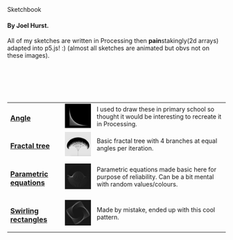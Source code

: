 <head>
  
<link rel="stylesheet" href="https://www.w3schools.com/w3css/4/w3.css">
<link rel="stylesheet" href="https://fonts.googleapis.com/css?family=Karma">
  </head>



<body>
  
  <div class="w3-top">
  <div class="w3-white w3-xlarge" style="max-width:1200px;margin:auto">
    <div class="w3-center w3-padding-16">Sketchbook</div>
  </div>
</div>
<h4> By Joel Hurst.</h4>
<p>All of my sketches are written in Processing then <strong>pain</strong>stakingly(2d arrays) adapted into p5.js! :) (almost all sketches are animated but obvs not on these images).</p>

<div class="w3-main w3-content w3-padding" style="max-width:1200px;margin-top:100px">
<table style="width:100%">
  <tr>
    <td><h3><a href="https://venomswitch.github.io/sketchbook/angleSketch/">Angle</a></h3></td>
    <td><img src="images/angleIMG.png" alt="angle img" width="200"/></td>
    <td>I used to draw these in primary school so thought it would be interesting to recreate it in Processing.</td>
  </tr>
  <tr>
    <td><h3><a href="https://venomswitch.github.io/sketchbook/fractalTree/">Fractal tree</a></h3></td>
    <td><img src="images/fractalTreeIMG.png" alt="fractal tree img" width="200"/></td>
    <td>Basic fractal tree with 4 branches at equal angles per iteration.</td>
  </tr>
  <tr>
    <td><h3><a href="https://venomswitch.github.io/sketchbook/parametricP5/">Parametric equations</a></h3></td>
    <td><img src="images/paraEquaIMG.png" alt="parametric equations img" width="200"/></td>
    <td>Parametric equations made basic here for purpose of reliability. Can be a bit mental with random values/colours.</td>
  </tr>
  <tr>
    <td><h3><a href="https://venomswitch.github.io/sketchbook/swirlingRectp5">Swirling rectangles</a></h3></td>
    <td><img src="images/swirlingRectIMG.png" alt="swirling rect img" width="200"/></td>
    <td>Made by mistake, ended up with this cool pattern.</td>
  </tr>
</table>
  
</div>
</body>
